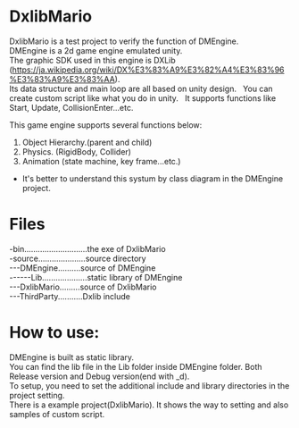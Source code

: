 # DxlibMario
DxlibMario is a test project to verify the function of DMEngine.   
DMEngine is a 2d game engine emulated unity.   
The graphic SDK used in this engine is DXLib (https://ja.wikipedia.org/wiki/DX%E3%83%A9%E3%82%A4%E3%83%96%E3%83%A9%E3%83%AA).  
Its data structure and main loop are all based on unity design.   
You can create custom script like what you do in unity.  
It supports functions like Start, Update, CollisionEnter...etc.

This game engine supports several functions below: <br />
1. Object Hierarchy.(parent and child)
2. Physics. (RigidBody, Collider)
3. Animation (state machine, key frame...etc.)
* It's better to understand this systum by class diagram in the DMEngine project.

# Files
-bin............................the exe of DxlibMario   
-source.....................source directory   
---DMEngine..........source of DMEngine   
------Lib....................static library of DMEngine  
---DxlibMario.........source of DxlibMario  
---ThirdParty...........Dxlib include  

# How to use:
DMEngine is built as static library.  
You can find the lib file in the Lib folder inside DMEngine folder. Both Release version and Debug version(end with _d).  
To setup, you need to set the additional include and library directories in the project setting.  
There is a example project(DxlibMario). It shows the way to setting and also samples of custom script. 
